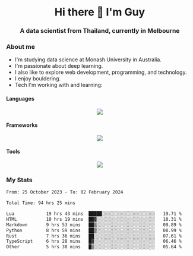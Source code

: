 <h1 align="center">Hi there 👋 I'm Guy</h1>
<h3 align="center">A data scientist from Thailand, currently in Melbourne</h3>

### About me

- I'm studying data science at Monash University in Australia.
- I'm passionate about deep learning.
- I also like to explore web development, programming, and technology.
- I enjoy bouldering.
- Tech I'm working with and learning:

#### Languages

<div align="center">
    <img src="https://skillicons.dev/icons?i=py,ts,js,html,css,rust" />
</div>

#### Frameworks

<div align="center">
    <img src="https://skillicons.dev/icons?i=pytorch,tensorflow,fastapi,react" /><br>
</div>

#### Tools

<div align="center">
    <img src="https://skillicons.dev/icons?i=postgres,redis,docker" /><br>
</div>

### My Stats

<!--START_SECTION:waka-->

```txt
From: 25 October 2023 - To: 02 February 2024

Total Time: 94 hrs 25 mins

Lua            19 hrs 43 mins  █████░░░░░░░░░░░░░░░░░░░░   19.71 %
HTML           10 hrs 19 mins  ██▓░░░░░░░░░░░░░░░░░░░░░░   10.31 %
Markdown       9 hrs 53 mins   ██▒░░░░░░░░░░░░░░░░░░░░░░   09.89 %
Python         8 hrs 59 mins   ██▒░░░░░░░░░░░░░░░░░░░░░░   08.99 %
Rust           7 hrs 36 mins   ██░░░░░░░░░░░░░░░░░░░░░░░   07.61 %
TypeScript     6 hrs 28 mins   █▓░░░░░░░░░░░░░░░░░░░░░░░   06.46 %
Other          5 hrs 38 mins   █▒░░░░░░░░░░░░░░░░░░░░░░░   05.64 %
```

<!--END_SECTION:waka-->
